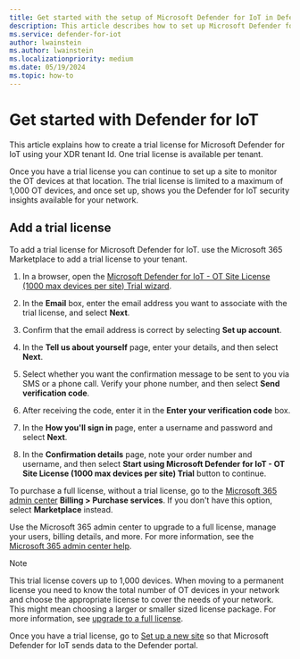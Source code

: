 ```yaml
---
title: Get started with the setup of Microsoft Defender for IoT in Defender portal
description: This article describes how to set up Microsoft Defender for IoT in Defender portal
ms.service: defender-for-iot
author: lwainstein
ms.author: lwainstein
ms.localizationpriority: medium
ms.date: 05/19/2024
ms.topic: how-to
---
```


# Get started with Defender for IoT

This article explains how to create a trial license for Microsoft Defender for IoT using your XDR tenant Id. One trial license is available per tenant.

Once you have a trial license you can continue to set up a site to monitor the OT devices at that location. The trial license is limited to a maximum of 1,000 OT devices, and once set up, shows you the Defender for IoT security insights available for your network.

## Add a trial license

To add a trial license for Microsoft Defender for IoT.  use the Microsoft 365 Marketplace to add a trial license to your tenant.

1. In a browser, open the [Microsoft Defender for IoT - OT Site License (1000 max devices per site) Trial wizard](https://signup.microsoft.com/get-started/signup?products=d2bdd05f-4856-4569-8474-2f9ec298923b).

1. In the **Email** box, enter the email address you want to associate with the trial license, and select **Next**.

1. Confirm that the email address is correct by selecting **Set up account**.

1. In the **Tell us about yourself** page, enter your details, and then select **Next**.

1. Select whether you want the confirmation message to be sent to you via SMS or a phone call. Verify your phone number, and then select **Send verification code**.

1. After receiving the code, enter it in the **Enter your verification code** box.

1. In the **How you'll sign in** page, enter a username and password and select **Next**.

1. In the **Confirmation details** page, note your order number and username, and then select **Start using Microsoft Defender for IoT - OT Site License (1000 max devices per site) Trial** button to continue.

To purchase a full license, without a trial license, go to the [Microsoft 365 admin center](https://portal.office.com/AdminPortal/Home#/catalog) **Billing > Purchase services**. If you don't have this option, select **Marketplace** instead.

Use the Microsoft 365 admin center to upgrade to a full license, manage your users, billing details, and more. For more information, see the [Microsoft 365 admin center help](/microsoft-365/admin/).

>[!NOTE]
>This trial license covers up to 1,000 devices. When moving to a permanent license you need to know the total number of OT devices in your network and choose the appropriate license to cover the needs of your network. This might mean choosing a larger or smaller sized license package.
> For more information, see [upgrade to a full license](license-admin.md).

<!-- Belle - for a trial version - how can we choose the devices if my site has more than the max of the trial license?-->
Once you have a trial license, go to [Set up a new site](set-up-sites.md) so that Microsoft Defender for IoT sends data to the Defender portal.
